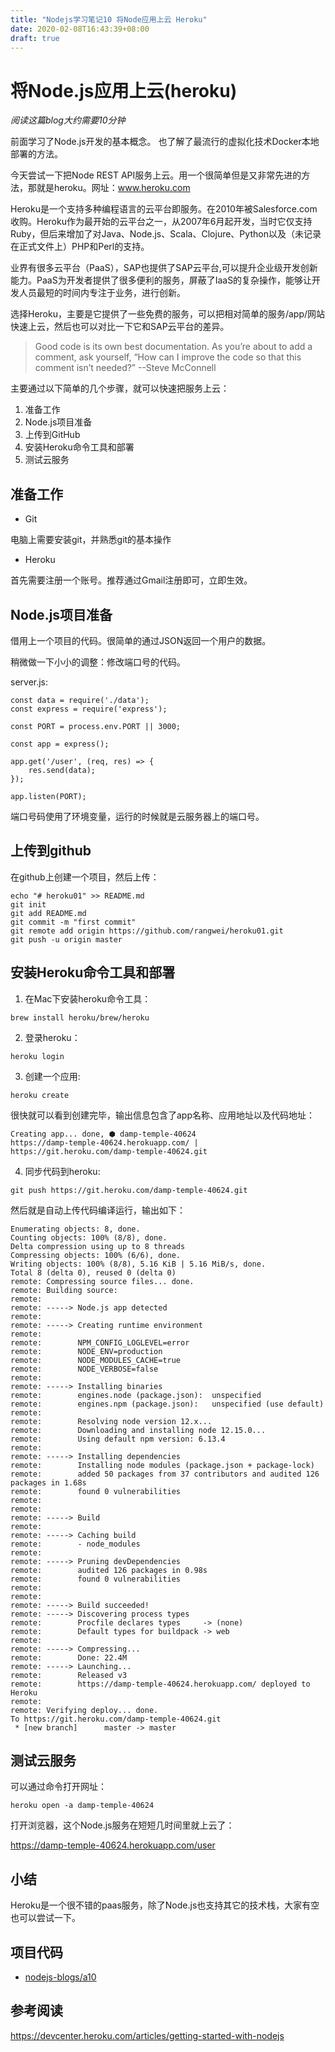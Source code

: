 ```yaml
---
title: "Nodejs学习笔记10 将Node应用上云 Heroku"
date: 2020-02-08T16:43:39+08:00
draft: true
---
```


# 将Node.js应用上云(heroku)


*阅读这篇blog大约需要10分钟*

前面学习了Node.js开发的基本概念。
也了解了最流行的虚拟化技术Docker本地部署的方法。

今天尝试一下把Node REST API服务上云。用一个很简单但是又非常先进的方法，那就是heroku。网址：www.heroku.com

Heroku是一个支持多种编程语言的云平台即服务。在2010年被Salesforce.com收购。Heroku作为最开始的云平台之一，从2007年6月起开发，当时它仅支持Ruby，但后来增加了对Java、Node.js、Scala、Clojure、Python以及（未记录在正式文件上）PHP和Perl的支持。

业界有很多云平台（PaaS），SAP也提供了SAP云平台,可以提升企业级开发创新能力。PaaS为开发者提供了很多便利的服务，屏蔽了IaaS的复杂操作，能够让开发人员最短的时间内专注于业务，进行创新。

选择Heroku，主要是它提供了一些免费的服务，可以把相对简单的服务/app/网站快速上云，然后也可以对比一下它和SAP云平台的差异。

> Good code is its own best documentation. As you’re about to add a comment, ask yourself, “How can I improve the code so that this comment isn’t needed?” --Steve McConnell

主要通过以下简单的几个步骤，就可以快速把服务上云：

1. 准备工作
2. Node.js项目准备
3. 上传到GitHub
4. 安装Heroku命令工具和部署
5. 测试云服务

## 准备工作

- Git

电脑上需要安装git，并熟悉git的基本操作

- Heroku

首先需要注册一个账号。推荐通过Gmail注册即可，立即生效。

## Node.js项目准备
借用上一个项目的代码。很简单的通过JSON返回一个用户的数据。

稍微做一下小小的调整：修改端口号的代码。

server.js:
```
const data = require('./data');
const express = require('express');

const PORT = process.env.PORT || 3000;

const app = express();

app.get('/user', (req, res) => {
    res.send(data);
});

app.listen(PORT);
```
端口号码使用了环境变量，运行的时候就是云服务器上的端口号。

## 上传到github

在github上创建一个项目，然后上传：
```
echo "# heroku01" >> README.md
git init
git add README.md
git commit -m "first commit"
git remote add origin https://github.com/rangwei/heroku01.git
git push -u origin master
```

## 安装Heroku命令工具和部署

1. 在Mac下安装heroku命令工具：
```
brew install heroku/brew/heroku
```
2. 登录heroku：

```
heroku login
```
3. 创建一个应用:

```
heroku create
```
很快就可以看到创建完毕，输出信息包含了app名称、应用地址以及代码地址：

```
Creating app... done, ⬢ damp-temple-40624
https://damp-temple-40624.herokuapp.com/ | https://git.heroku.com/damp-temple-40624.git
```
4. 同步代码到heroku:

```
git push https://git.heroku.com/damp-temple-40624.git
```
然后就是自动上传代码编译运行，输出如下：

```
Enumerating objects: 8, done.
Counting objects: 100% (8/8), done.
Delta compression using up to 8 threads
Compressing objects: 100% (6/6), done.
Writing objects: 100% (8/8), 5.16 KiB | 5.16 MiB/s, done.
Total 8 (delta 0), reused 0 (delta 0)
remote: Compressing source files... done.
remote: Building source:
remote: 
remote: -----> Node.js app detected
remote:        
remote: -----> Creating runtime environment
remote:        
remote:        NPM_CONFIG_LOGLEVEL=error
remote:        NODE_ENV=production
remote:        NODE_MODULES_CACHE=true
remote:        NODE_VERBOSE=false
remote:        
remote: -----> Installing binaries
remote:        engines.node (package.json):  unspecified
remote:        engines.npm (package.json):   unspecified (use default)
remote:        
remote:        Resolving node version 12.x...
remote:        Downloading and installing node 12.15.0...
remote:        Using default npm version: 6.13.4
remote:        
remote: -----> Installing dependencies
remote:        Installing node modules (package.json + package-lock)
remote:        added 50 packages from 37 contributors and audited 126 packages in 1.68s
remote:        found 0 vulnerabilities
remote:        
remote:        
remote: -----> Build
remote:        
remote: -----> Caching build
remote:        - node_modules
remote:        
remote: -----> Pruning devDependencies
remote:        audited 126 packages in 0.98s
remote:        found 0 vulnerabilities
remote:        
remote:        
remote: -----> Build succeeded!
remote: -----> Discovering process types
remote:        Procfile declares types     -> (none)
remote:        Default types for buildpack -> web
remote: 
remote: -----> Compressing...
remote:        Done: 22.4M
remote: -----> Launching...
remote:        Released v3
remote:        https://damp-temple-40624.herokuapp.com/ deployed to Heroku
remote: 
remote: Verifying deploy... done.
To https://git.heroku.com/damp-temple-40624.git
 * [new branch]      master -> master
```

## 测试云服务

可以通过命令打开网址：
```
heroku open -a damp-temple-40624
```
打开浏览器，这个Node.js服务在短短几时间里就上云了：

https://damp-temple-40624.herokuapp.com/user

## 小结

Heroku是一个很不错的paas服务，除了Node.js也支持其它的技术栈，大家有空也可以尝试一下。

## 项目代码
- [nodejs-blogs/a10](https://github.com/rangwei/nodejs-blogs/tree/master/a10)
 
## 参考阅读

https://devcenter.heroku.com/articles/getting-started-with-nodejs

    
    
